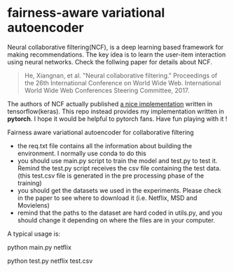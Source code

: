 # fairness-aware variational autoencoder 
Neural collaborative filtering(NCF), is a deep learning based framework for making recommendations. The key idea is to learn the user-item interaction using neural networks. Check the follwing paper for details about NCF.

> He, Xiangnan, et al. "Neural collaborative filtering." Proceedings of the 26th International Conference on World Wide Web. International World Wide Web Conferences Steering Committee, 2017.

The authors of NCF actually published [a nice implementation](https://github.com/hexiangnan/neural_collaborative_filtering) written in tensorflow(keras). This repo instead provides my implementation written in **pytorch**. I hope it would be helpful to pytorch fans. Have fun playing with it !

Fairness aware variational autoencoder for collaborative filtering 

- the req.txt file contains all the information about building the environment. I normally use conda to do this
- you should use main.py script to train the model and test.py to test it. Remind the test.py script receives the csv file containing the test data. (this test.csv file is generated in the pre processing phase of the training)
- you should get the datasets we used in the experiments. Please check in the paper to see where to download it (i.e. Netflix, MSD and Movielens)
- remind that the paths to the dataset are hard coded in utils.py, and you should change it depending on where the files are in your computer. 

A typical usage is:

python main.py netflix

python test.py netflix test.csv
